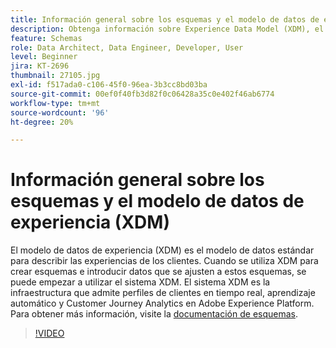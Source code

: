 ```yaml
---
title: Información general sobre los esquemas y el modelo de datos de experiencia (XDM)
description: Obtenga información sobre Experience Data Model (XDM), el modelo de datos estándar para describir la experiencia del cliente.
feature: Schemas
role: Data Architect, Data Engineer, Developer, User
level: Beginner
jira: KT-2696
thumbnail: 27105.jpg
exl-id: f517ada0-c106-45f0-96ea-3b3cc8bd03ba
source-git-commit: 00ef0f40fb3d82f0c06428a35c0e402f46ab6774
workflow-type: tm+mt
source-wordcount: '96'
ht-degree: 20%

---
```


# Información general sobre los esquemas y el modelo de datos de experiencia (XDM)

El modelo de datos de experiencia (XDM) es el modelo de datos estándar para describir las experiencias de los clientes. Cuando se utiliza XDM para crear esquemas e introducir datos que se ajusten a estos esquemas, se puede empezar a utilizar el sistema XDM. El sistema XDM es la infraestructura que admite perfiles de clientes en tiempo real, aprendizaje automático y Customer Journey Analytics en Adobe Experience Platform. Para obtener más información, visite la [documentación de esquemas](https://experienceleague.adobe.com/docs/experience-platform/xdm/home.html?lang=es).

>[!VIDEO](https://video.tv.adobe.com/v/27105?learn=on)
